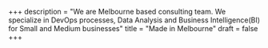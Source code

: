 +++
description = "We are Melbourne based consulting team. We specialize in DevOps processes, Data Analysis and Business Intelligence(BI) for Small and Medium businesses"
title = "Made in Melbourne"
draft = false
+++
